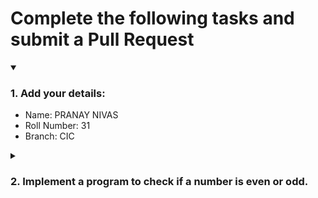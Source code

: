 # Complete the following tasks and submit a Pull Request
<details open>
<summary><h3>1. Add your details: </h3></summary>
<ul>
  <li> Name: PRANAY NIVAS</li>
  <li> Roll Number: 31</li>
  <li> Branch: CIC</li>
</ul>
</details>
<details>
<summary><h3> 2. Implement a program to check if a number is even or odd. </h3></summary>
<ul>
  <li> Create a new file in the repository and add your code. </li>
  <li> Use any programming language of your choice. </li>
</ul>
</details>

